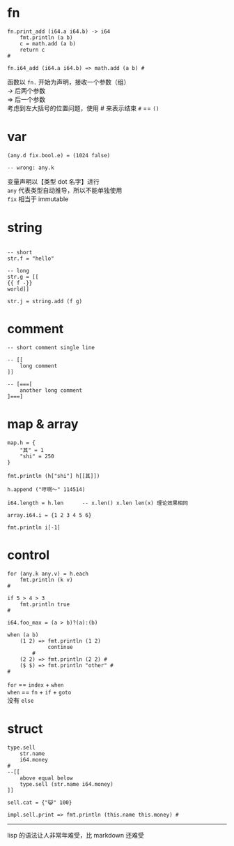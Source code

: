 # fn

```
fn.print_add (i64.a i64.b) -> i64
    fmt.println (a b)
    c = math.add (a b)
    return c
#

fn.i64_add (i64.a i64.b) => math.add (a b) #
```
函数以 `fn.` 开始为声明，接收一个参数（组）  
-> 后两个参数  
=> 后一个参数  
考虑到左大括号的位置问题，使用 # 来表示结束
`#` == `()`

# var

```
(any.d fix.bool.e) = (1024 false)

-- wrong: any.k
```
变量声明以【类型 dot 名字】进行  
`any` 代表类型自动推导，所以不能单独使用  
`fix` 相当于 immutable

# string

```

-- short
str.f = "hello"

-- long
str.g = [[
{{ f -}}
world]]

str.j = string.add (f g)
```

# comment

```
-- short comment single line

-- [[
    long comment
]]

-- [===[
    another long comment
]===]
```

# map & array

```
map.h = {
    "其" = 1
    "shi" = 250
}

fmt.println (h["shi"] h[[其]])

h.append ("哼啊～" 114514)

i64.length = h.len      -- x.len() x.len len(x) 理论效果相同

array.i64.i = {1 2 3 4 5 6}

fmt.println i[-1]
```

# control

```
for (any.k any.v) = h.each
    fmt.println (k v)
#

if 5 > 4 > 3
    fmt.println true
#

i64.foo_max = (a > b)?(a):(b)

when (a b)
    (1 2) => fmt.println (1 2) 
             continue    
        #
    (2 2) => fmt.println (2 2) #
    ($ $) => fmt.println "other" #
#

```
`for` == `index` + `when`   
`when` == `fn` + `if` + `goto`   
没有 `else` 

# struct
```
type.sell
    str.name
    i64.money
#
--[[
    above equal below
    type.sell (str.name i64.money)
]]

sell.cat = {"😺" 100}

impl.sell.print => fmt.println (this.name this.money) #

```

---

lisp 的语法让人非常年难受，比 markdown 还难受
